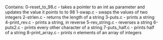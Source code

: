 Contains:
0-reset_to_98.c - takes a pointer to an int as parameter and updates the value it points to to 98
1-swap.c - swaps the values of two integers
2-strlen.c - returns the length of a string
3-puts.c - prints a string
4-print_rev.c - prints a string, in reverse
5-rev_string.c - reverses a string
6-puts2.c - prints every other character of a string
7-puts_half.c - prints half of a string
8-print_array.c - prints n elements of an array of integers
